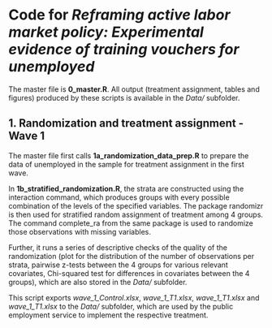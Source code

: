 # Code for *Reframing active labor market policy: Experimental evidence of training vouchers for unemployed*

The master file is **0_master.R**.
All output (treatment assignment, tables and figures) produced by these scripts is available in the *Data/* subfolder.

## 1. Randomization and treatment assignment - Wave 1

The master file first calls **1a_randomization_data_prep.R** to prepare the data of unemployed in the sample for treatment assignment in the first wave.

In **1b_stratified_randomization.R**, the strata are constructed using the interaction command, which produces groups with every possible combination of the levels of the specified variables. The package randomizr is then used for stratified random assignment of treatment among 4 groups. The command complete_ra from the same package is used to randomize those observations with missing variables.

Further, it runs a series of descriptive checks of the quality of the randomization (plot for the distribution of the number of observations per strata, pairwise z-tests between the 4 groups for various relevant covariates, Chi-squared test for differences in covariates between the 4 groups), which are also stored in the *Data/* subfolder.

This script exports *wave_1_Control.xlsx*, *wave_1_T1.xlsx*, *wave_1_T1.xlsx* and *wave_1_T1.xlsx* to the *Data/* subfolder, which are used by the public employment service to implement the respective treatment. 

